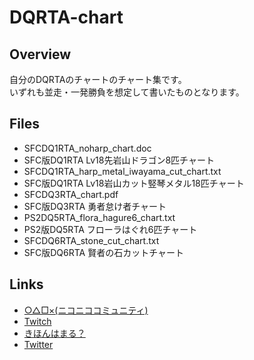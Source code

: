 # DQRTA-chart


## Overview
自分のDQRTAのチャートのチャート集です。  
いずれも並走・一発勝負を想定して書いたものとなります。  


## Files
* SFCDQ1RTA_noharp_chart.doc  
 * SFC版DQ1RTA Lv18先岩山ドラゴン8匹チャート
* SFCDQ1RTA_harp_metal_iwayama_cut_chart.txt
 * SFC版DQ1RTA Lv18岩山カット竪琴メタル18匹チャート
* SFCDQ3RTA_chart.pdf
 * SFC版DQ3RTA 勇者怠け者チャート
* PS2DQ5RTA_flora_hagure6_chart.txt
 * PS2版DQ5RTA フローラはぐれ6匹チャート
* SFCDQ6RTA_stone_cut_chart.txt
 * SFC版DQ6RTA 賢者の石カットチャート


## Links
* [○△□×(ニコニココミュニティ)](http://com.nicovideo.jp/community/co1180473)
* [Twitch](http://www.twitch.tv/maru0137/profile)
* [きほんはまる？](http://maru0137.hatenablog.com)
* [Twitter](https://twitter.com/Maru0137)
